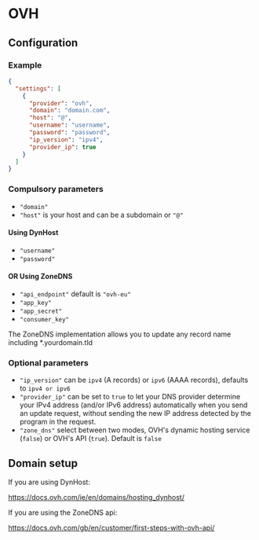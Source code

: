 # OVH

## Configuration

### Example

```json
{
  "settings": [
    {
      "provider": "ovh",
      "domain": "domain.com",
      "host": "@",
      "username": "username",
      "password": "password",
      "ip_version": "ipv4",
      "provider_ip": true
    }
  ]
}
```

### Compulsory parameters

- `"domain"`
- `"host"` is your host and can be a subdomain or `"@"`

#### Using DynHost

- `"username"`
- `"password"`

#### OR Using ZoneDNS

- `"api_endpoint"` default is `"ovh-eu"`
- `"app_key"`
- `"app_secret"`
- `"consumer_key"`

The ZoneDNS implementation allows you to update any record name including *.yourdomain.tld

### Optional parameters

- `"ip_version"` can be `ipv4` (A records) or `ipv6` (AAAA records), defaults to `ipv4 or ipv6`
- `"provider_ip"` can be set to `true` to let your DNS provider determine your IPv4 address (and/or IPv6 address) automatically when you send an update request, without sending the new IP address detected by the program in the request.
- `"zone_dns"` select between two modes, OVH's dynamic hosting service (`false`) or OVH's API (`true`). Default is `false`

## Domain setup

If you are using DynHost:

https://docs.ovh.com/ie/en/domains/hosting_dynhost/

If you are using the ZoneDNS api:

https://docs.ovh.com/gb/en/customer/first-steps-with-ovh-api/